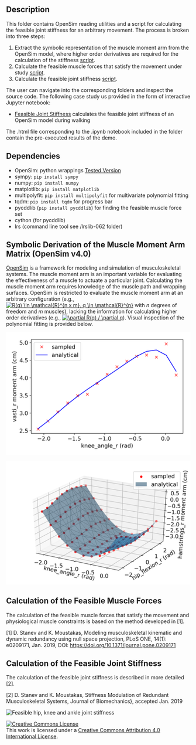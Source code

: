 Description
---

This folder contains OpenSim reading utilities and a script for calculating the
feasible joint stiffness for an arbitrary movement. The process is broken into
three steps:

1. Extract the symbolic representation of the muscle moment arm from the OpenSim
   model, where higher order derivatives are required for the calculation of the
   stiffness [script](analytic_moment_arm.py).
2. Calculate the feasible muscle forces that satisfy the movement under study
   [script](feasible_muscle_forces.py).
3. Calculate the feasible joint stiffness [script](feasible_joint_stiffness.py).

The user can navigate into the corresponding folders and inspect the source
code. The following case study us provided in the form of interactive Jupyter
notebook:

- [Feasible Joint Stiffness](feasible_joint_stiffnss/feasible_joint_stiffnss.ipynb) calculates
  the feasible joint stiffness of an OpenSim model during walking

The .html file corresponding to the .ipynb notebook included in the folder
contain the pre-executed results of the demo.


Dependencies
---

- OpenSim: python wrappings [Tested Version](https://github.com/mitkof6/opensim-core/tree/stable_2)
- sympy: `pip install sympy`
- numpy: `pip install numpy`
- matplotlib: `pip install matplotlib`
- multipolyfit: `pip install multipolyfit` for multivariate polynomial fitting
- tqdm: `pip install tqdm` for progress bar
- pycddlib (`pip install pycddlib`) for finding the feasible muscle force set
- cython (for pycddlib)
- lrs (command line tool see /lrslib-062 folder)


Symbolic Derivation of the Muscle Moment Arm Matrix (OpenSim v4.0)
---

[OpenSim](https://github.com/opensim-org/opensim-core) is a framework for
modeling and simulation of musculoskeletal systems. The muscle moment arm is an
important variable for evaluating the effectiveness of a muscle to actuate a
particular joint. Calculating the muscle moment arm requires knowledge of the
muscle path and wrapping surfaces. OpenSim is restricted to evaluate the muscle
moment arm at an arbitrary configuration (e.g., <a
href="https://www.codecogs.com/eqnedit.php?latex=R(q)&space;\in&space;\mathcal{R}^{n&space;x&space;m},&space;q&space;\in&space;\mathcal{R}^{n}"
target="_blank"><img
src="https://latex.codecogs.com/gif.latex?R(q)&space;\in&space;\mathcal{R}^{n&space;x&space;m},&space;q&space;\in&space;\mathcal{R}^{n}"
title="R(q) \in \mathcal{R}^{n x m}, q \in \mathcal{R}^{n}" /></a> with *n*
degrees of freedom and *m* muscles), lacking the information for calculating
higher order derivatives (e.g., <a
href="https://www.codecogs.com/eqnedit.php?latex=\partial&space;R(q)&space;/&space;\partial&space;q"
target="_blank"><img
src="https://latex.codecogs.com/gif.latex?\partial&space;R(q)&space;/&space;\partial&space;q"
title="\partial R(q) / \partial q" /></a>).  Visual inspection of the polynomial
fitting is provided below.


![Moment arm of vasti_r at knee joint](results/vasti_r_knee_angle_r.png)

![Moment arm of hamstrings_r at knee joint](results/hamstrings_r_knee_angle_r.png)


Calculation of the Feasible Muscle Forces
---

The calculation of the feasible muscle forces that satisfy the movement and
physiological muscle constraints is based on the method developed in [1].


[1] D. Stanev and K. Moustakas, Modeling musculoskeletal kinematic and dynamic
    redundancy using null space projection, PLoS ONE, 14(1): e0209171,
    Jan. 2019, DOI: https://doi.org/10.1371/journal.pone.0209171


Calculation of the Feasible Joint Stiffness
---

The calculation of the feasible joint stiffness is described in more detailed
[2].


[2] D. Stanev and K. Moustakas, Stiffness Modulation of Redundant
    Musculoskeletal Systems, Journal of Biomechanics}, accepted Jan. 2019


![Feasible hip, knee and ankle joint
stiffness](results/feasible_joint_stiffness.png)


<a rel="license" href="http://creativecommons.org/licenses/by/4.0/"><img
alt="Creative Commons License" style="border-width:0"
src="https://i.creativecommons.org/l/by/4.0/88x31.png" /></a><br />This work is
licensed under a <a rel="license"
href="http://creativecommons.org/licenses/by/4.0/">Creative Commons Attribution
4.0 International License</a>.
